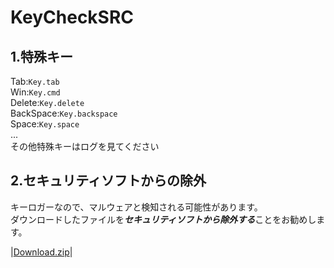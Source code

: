 # KeyCheckSRC

## 1.特殊キー
Tab:`Key.tab`  
Win:`Key.cmd`  
Delete:`Key.delete`  
BackSpace:`Key.backspace`  
Space:`Key.space`  
...  
その他特殊キーはログを見てください  

## 2.セキュリティソフトからの除外
キーロガーなので、マルウェアと検知される可能性があります。  
ダウンロードしたファイルを***セキュリティソフトから除外する***ことをお勧めします。  

|[Download.zip](https://github.com/BX293APEN/keycheck/archive/refs/heads/main.zip)|
